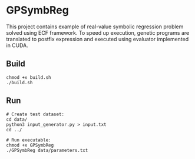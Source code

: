 # GPSymbReg 

This project contains example of real-value symbolic regression problem solved using ECF framework.
To speed up execution, genetic programs are translated to postfix expression and executed using evaluator implemented in CUDA.

## Build

    chmod +x build.sh
    ./build.sh

## Run

    # Create test dataset:
    cd data/
    python3 input_generator.py > input.txt
    cd ../
    
    # Run executable:
    chmod +x GPSymbReg
    ./GPSymbReg data/parameters.txt
